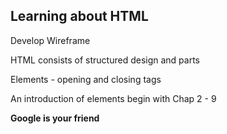## Learning about HTML
Develop Wireframe

HTML consists of structured design and parts

Elements - opening and closing tags

An introduction of elements begin with Chap 2 - 9 

<b>Google is your friend</b>
